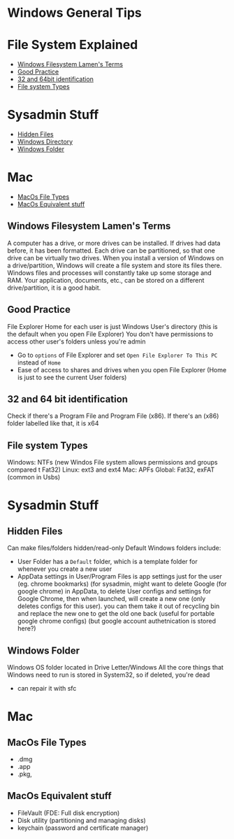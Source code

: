# Windows General Tips

# File System Explained
- [Windows Filesystem Lamen's Terms](##windows-filesystem-lamen's-terms)
- [Good Practice](##good-practice)
- [32 and 64bit identification](##32-64bit)
- [File system Types](##file-system-types)

# Sysadmin Stuff
- [Hidden Files](##hidden-files)
- [Windows Directory](##windows-directory)
- [Windows Folder](##windows-folder)

# Mac 
- [MacOs File Types](##macos-file-types)
- [MacOs Equivalent stuff](##macos-equivalent_stuff)

## Windows Filesystem Lamen's Terms
A computer has a drive, or more drives can be installed. If drives had data before, it has been formatted. Each drive can be partitioned, so that one drive can be virtually two drives. 
When you install a version of Windows on a drive/partition, Windows will create a file system and store its files there. 
Windows files and processes will constantly take up some storage and RAM. 
Your application, documents, etc., can be stored on a different drive/partition, it is a good habit.

## Good Practice
File Explorer Home for each user is just Windows User's directory (this is the default when you open File Explorer)
You don't have permissions to access other user's folders unless you're admin
- Go to `options` of File Explorer and set `Open File Explorer To This PC` instead of `Home`
- Ease of access to shares and drives when you open File Explorer (Home is just to see the current User folders)

## 32 and 64 bit identification
Check if there's a Program File and Program File (x86). If there's an (x86) folder labelled like that, it is x64

## File system Types
Windows: NTFs (new Windos File system allows permissions and groups compared t Fat32)
Linux: ext3 and ext4
Mac: APFs
Global: Fat32, exFAT (common in Usbs)

# Sysadmin Stuff

## Hidden Files
Can make files/folders hidden/read-only
Default Windows folders include:
- User Folder has a `Default` folder, which is a template folder for whenever you create a new user
- AppData settings in User/Program Files is app settings just for the user (eg. chrome bookmarks) (for sysadmin, might want to delete Google (for google chrome) in AppData, to delete User configs and settings for Google Chrome, then when launched, will create a new one (only deletes configs for this user). you can them take it out of recycling bin and replace the new one to get the old one back (useful for portable google chrome configs) (but google account authetnication is stored here?)

## Windows Folder
Windows OS folder located in Drive Letter/Windows
All the core things that Windows need to run is stored in System32, so if deleted, you're dead 
- can repair it with sfc

# Mac

## MacOs File Types
- .dmg
- .app
- .pkg, 

## MacOs Equivalent stuff
- FileVault (FDE: Full disk encryption)
- Disk utility (partitioning and managing disks)
- keychain (password and certificate manager)



